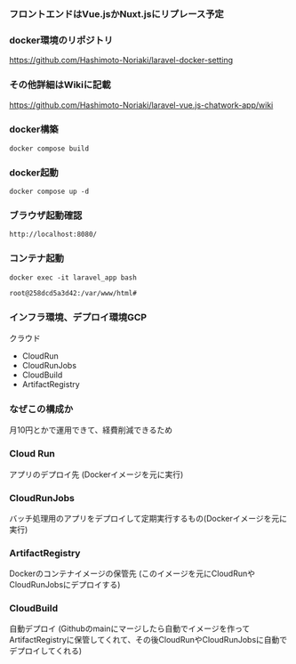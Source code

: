### フロントエンドはVue.jsかNuxt.jsにリプレース予定

### docker環境のリポジトリ

https://github.com/Hashimoto-Noriaki/laravel-docker-setting

### その他詳細はWikiに記載

https://github.com/Hashimoto-Noriaki/laravel-vue.js-chatwork-app/wiki

### docker構築
```
docker compose build
 ```
 ### docker起動
 ```
docker compose up -d
 ```

 ### ブラウザ起動確認
 ```
 http://localhost:8080/
 ```

 ### コンテナ起動
 ```
 docker exec -it laravel_app bash

 root@258dcd5a3d42:/var/www/html#
 ```

### インフラ環境、デプロイ環境GCP
クラウド
- CloudRun
- CloudRunJobs
- CloudBuild
- ArtifactRegistry

### なぜこの構成か
月10円とかで運用できて、経費削減できるため

### Cloud Run
アプリのデプロイ先 (Dockerイメージを元に実行)

### CloudRunJobs
バッチ処理用のアプリをデプロイして定期実行するもの(Dockerイメージを元に実行)

### ArtifactRegistry
Dockerのコンテナイメージの保管先 (このイメージを元にCloudRunやCloudRunJobsにデプロイする)

### CloudBuild
自動デプロイ (Githubのmainにマージしたら自動でイメージを作ってArtifactRegistryに保管してくれて、その後CloudRunやCloudRunJobsに自動でデプロイしてくれる)
